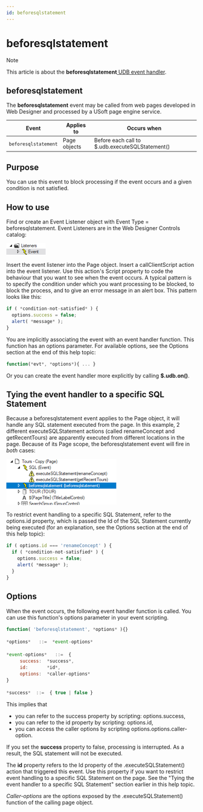 ```yaml
---
id: beforesqlstatement
---
```


# beforesqlstatement



> [!NOTE]
> This article is about the **beforesqlstatement**[ UDB event handler](/docs/Web_and_app_UIs/UDB_Events).

## **beforesqlstatement**

The **beforesqlstatement** event may be called from web pages developed in Web Designer and processed by a USoft page engine service.

|**Event**|**Applies to**|**Occurs when**|
|--------|--------|--------|
|`beforesqlstatement`|Page objects|Before each call to $.udb.executeSQLStatement()|



## Purpose

You can use this event to block processing if the event occurs and a given condition is not satisfied.

## How to use

Find or create an Event Listener object with Event Type = beforesqlstatement. Event Listeners are in the Web Designer Controls catalog:

![](./assets/ff8672be-ff07-426e-ba7e-0ecf37444b63.png)

Insert the event listener into the Page object. Insert a callClientScript action into the event listener. Use this action's Script property to code the behaviour that you want to see when the event occurs. A typical pattern is to specify the condition under which you want processing to be blocked, to block the process, and to give an error message in an alert box. This pattern looks like this:

```js
if ( *condition-not-satisfied* ) {
  options.success = false;
  alert( *message* );
}
```

You are implicitly associating the event with an event handler function. This function has an options parameter. For available options, see the Options section at the end of this help topic:

```js
function(*evt*, *options*){ ... }
```

Or you can create the event handler more explicitly by calling **$.udb.on()**.

## Tying the event handler to a specific SQL Statement

Because a beforesqlstatement event applies to the Page object, it will handle any SQL statement executed from the page. In this example, 2 different executeSQLStatement actions (called renameConcept and getRecentTours) are apparently executed from different locations in the page. Because of its Page scope, the beforesqlstatement event will fire in *both* cases:

![](./assets/61520aaf-40e2-4efc-b77c-1a85d585606a.png)

To restrict event handling to a specific SQL Statement, refer to the options.id property, which is passed the Id of the SQL Statement currently being executed (for an explanation, see the Options section at the end of this help topic):

```js
if ( options.id === 'renameConcept' ) {
  if ( *condition-not-satisfied* ) {
    options.success = false;
    alert( *message* );
  }
}
```

## Options

When the event occurs, the following event handler function is called. You can use this function's options parameter in your event scripting.
 

```js
function( 'beforesqlstatement', *options* ){}

*options*   ::=  *event-options*

*event-options*   ::=  {
     success:  *success*,
     id:       *id*,
     options:  *caller-options*
}

*success*  ::=  { true | false }
```

This implies that

- you can refer to the success property by scripting: options.success,
- you can refer to the id property by scripting: options.id,
- you can access the caller options by scripting options.options.caller-option.

If you set the **success** property to false, processing is interrupted. As a result, the SQL statement will not be executed.

The **id** property refers to the Id property of the .executeSQLStatement() action that triggered this event. Use this property if you want to restrict event handling to a specific SQL Statement on the page. See the "Tying the event handler to a specific SQL Statement" section earlier in this help topic.

*Caller-options* are the options exposed by the .executeSQLStatement() function of the calling page object.